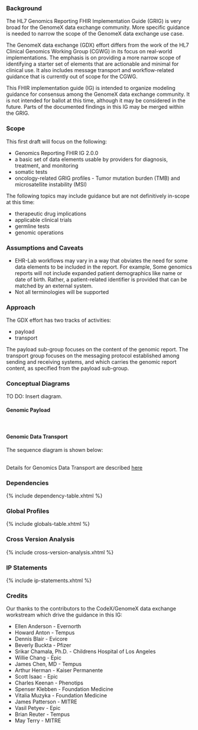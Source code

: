 
### Background

The HL7 Genomics Reporting FHIR Implementation Guide (GRIG) is very broad for the GenomeX data exchange community. More specific guidance is needed to narrow the scope of the GenomeX data exchange use case.

The GenomeX data exchange (GDX) effort differs from the work of the HL7 Clinical Genomics Working Group (CGWG) in its focus on real-world implementations. The emphasis is on providing a more narrow scope of identifying a starter set of elements that are actionable and minimal for clinical use. It also includes message transport and workflow-related guidance that is currently out of scope for the CGWG.

This FHIR implementation guide (IG) is intended to organize modeling guidance for consensus among the GenomeX data exchange community. It is not intended for ballot at this time, although it may be considered in the future. Parts of the documented findings in this IG may be merged within the GRIG.


### Scope

This first draft will focus on the following:
* Genomics Reporting FHIR IG 2.0.0
* a basic set of data elements usable by providers for diagnosis, treatment, and monitoring
* somatic tests
* oncology-related GRIG profiles - Tumor mutation burden (TMB) and microsatellite instability (MSI)

The following topics may include guidance but are not definitively in-scope at this time:
* therapeutic drug implications
* applicable clinical trials
* germline tests
* genomic operations

### Assumptions and Caveats

* EHR-Lab workflows may vary in a way that obviates the need for some data elements to be included in the report. For example, Some genomics reports will not include expanded patient demographics like name or date of birth. Rather, a patient-related identifier is provided that can be matched by an external system.
* Not all terminologies will be supported

### Approach

The GDX effort has two tracks of activities:
* payload
* transport

The payload sub-group focuses on the content of the genomic report.
The transport group focuses on the messaging protocol established among sending and receiving systems, and which carries the genomic report content, as specified from the payload sub-group.

### Conceptual Diagrams

TO DO: Insert diagram.

#### Genomic Payload

<object data="gdx_profiles.svg" type="image/svg+xml"></object>
<br/>

#### Genomic Data Transport

The sequence diagram is shown below:

<object data="genomeX_transport.svg" type="image/svg+xml"></object>
<br/>
Details for Genomics Data Transport are described [here]

### Dependencies
  <p>{% include dependency-table.xhtml %} </p>

### Global Profiles
  <p>{% include globals-table.xhtml %} </p>

### Cross Version Analysis
  <p>{% include cross-version-analysis.xhtml %} </p>

### IP Statements
  <p>{% include ip-statements.xhtml %} </p>

### Credits

Our thanks to the contributors to the CodeX/GenomeX data exchange workstream which drive the guidance in this IG:

* Ellen Anderson - Evernorth
* Howard Anton - Tempus
* Dennis Blair - Evicore
* Beverly Buckta - Pfizer
* Srikar Chamala, Ph.D. - Childrens Hospital of Los Angeles
* Willie Chang - Epic
* James Chen, MD - Tempus
* Arthur Herman - Kaiser Permanente
* Scott Isaac - Epic
* Charles Keenan - Phenotips
* Spenser Klebben - Foundation Medicine
* Vitalia Muzyka - Foundation Medicine
* James Patterson - MITRE
* Vasil Petyev - Epic
* Brian Reuter - Tempus
* May Terry - MITRE

<!-- LINKS -->

[here]:
pagecontent/transport.md